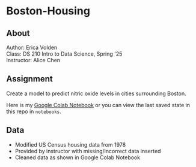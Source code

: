 # Boston-Housing

## About

Author: Erica Volden  
Class: DS 210 Intro to Data Science, Spring '25  
Instructor: Alice Chen

## Assignment

Create a model to predict nitric oxide levels in cities surrounding Boston. 

 Here is my [Google Colab Notebook](https://colab.research.google.com/drive/1Jj_nhHMPrcZuMnJ0bdK75VbEzIyjic_q?usp=sharing) or you can view the last saved state in this repo in `notebooks`.

 ## Data

- Modified US Census housing data from 1978
- Provided by instructor with missing/incorrect data inserted 
- Cleaned data as shown in Google Colab Notebook
